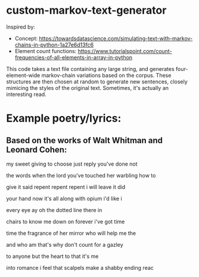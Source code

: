 # custom-markov-text-generator

Inspired by:
- Concept: https://towardsdatascience.com/simulating-text-with-markov-chains-in-python-1a27e6d13fc6
- Element count functions: https://www.tutorialspoint.com/count-frequencies-of-all-elements-in-array-in-python

This code takes a text file containing any large string, and generates four-element-wide markov-chain variations based on the corpus. These structures are then chosen at random to generate new sentences, closely mimicing the styles of the original text. Sometimes, it's actually an interesting read.

# Example poetry/lyrics:

## Based on the works of Walt Whitman and Leonard Cohen:

my sweet giving to choose just reply you've done not

the words when the lord you've touched her warbling how to

give it said repent repent repent i will leave it did

your hand now it's all along with opium i'd like i

every eye ay oh the dotted line there in

chairs to know me down on forever i've got time

time the fragrance of her mirror who will help me the

and who am that's why don't count for a gazley

to anyone but the heart to that it's me

into romance i feel that scalpels make a shabby ending reac
